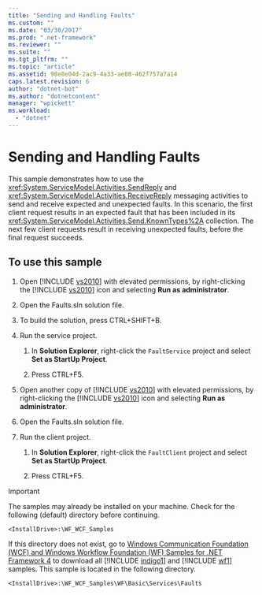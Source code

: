 ```yaml
---
title: "Sending and Handling Faults"
ms.custom: ""
ms.date: "03/30/2017"
ms.prod: ".net-framework"
ms.reviewer: ""
ms.suite: ""
ms.tgt_pltfrm: ""
ms.topic: "article"
ms.assetid: 98e8e04d-2ac9-4a33-ae08-462f757a7a14
caps.latest.revision: 6
author: "dotnet-bot"
ms.author: "dotnetcontent"
manager: "wpickett"
ms.workload: 
  - "dotnet"
---
```

# Sending and Handling Faults
This sample demonstrates how to use the <xref:System.ServiceModel.Activities.SendReply> and <xref:System.ServiceModel.Activities.ReceiveReply> messaging activities to send and receive expected and unexpected faults. In this scenario, the first client request results in an expected fault that has been included in its <xref:System.ServiceModel.Activities.Send.KnownTypes%2A> collection. The next few client requests result in receiving unexpected faults, before the final request succeeds.  
  
## To use this sample  
  
1. Open [!INCLUDE [vs2010](../../../../includes/vs2010-md.md)] with elevated permissions, by right-clicking the [!INCLUDE [vs2010](../../../../includes/vs2010-md.md)] icon and selecting **Run as administrator**.  
  
2. Open the Faults.sln solution file.  
  
3. To build the solution, press CTRL+SHIFT+B.  
  
4. Run the service project.  
  
   1.  In **Solution Explorer**, right-click the `FaultService` project and select **Set as StartUp Project**.  
  
   2.  Press CTRL+F5.  
  
5. Open another copy of [!INCLUDE [vs2010](../../../../includes/vs2010-md.md)] with elevated permissions, by right-clicking the [!INCLUDE [vs2010](../../../../includes/vs2010-md.md)] icon and selecting **Run as administrator**.  
  
6. Open the Faults.sln solution file.  
  
7. Run the client project.  
  
   1.  In **Solution Explorer**, right-click the `FaultClient` project and select **Set as StartUp Project**.  
  
   2.  Press CTRL+F5.  
  
> [!IMPORTANT]
>  The samples may already be installed on your machine. Check for the following (default) directory before continuing.  
> 
>  `<InstallDrive>:\WF_WCF_Samples`  
> 
>  If this directory does not exist, go to [Windows Communication Foundation (WCF) and Windows Workflow Foundation (WF) Samples for .NET Framework 4](http://go.microsoft.com/fwlink/?LinkId=150780) to download all [!INCLUDE [indigo1](../../../../includes/indigo1-md.md)] and [!INCLUDE [wf1](../../../../includes/wf1-md.md)] samples. This sample is located in the following directory.  
> 
>  `<InstallDrive>:\WF_WCF_Samples\WF\Basic\Services\Faults`